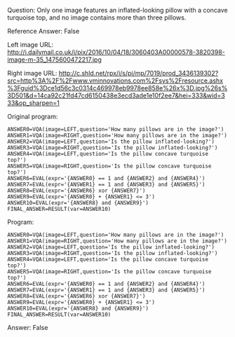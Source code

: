 Question: Only one image features an inflated-looking pillow with a concave turquoise top, and no image contains more than three pillows.

Reference Answer: False

Left image URL: http://i.dailymail.co.uk/i/pix/2016/10/04/18/3060403A00000578-3820398-image-m-35_1475600472217.jpg

Right image URL: http://c.shld.net/rpx/i/s/pi/mp/7019/prod_3436139302?src=http%3A%2F%2Fwww.vminnovations.com%2Fsys%2Fresource.ashx%3Fguid%3Dce1d56c3c0314c469978eb9978ee858e%26x%3D.jpg%26s%3D501&d=14ca92c21fd47cd6150438e3ecd3ade1e10f2ee7&hei=333&wid=333&op_sharpen=1

Original program:

```
ANSWER0=VQA(image=LEFT,question='How many pillows are in the image?')
ANSWER1=VQA(image=RIGHT,question='How many pillows are in the image?')
ANSWER2=VQA(image=LEFT,question='Is the pillow inflated-looking?')
ANSWER3=VQA(image=RIGHT,question='Is the pillow inflated-looking?')
ANSWER4=VQA(image=LEFT,question='Is the pillow concave turquoise top?')
ANSWER5=VQA(image=RIGHT,question='Is the pillow concave turquoise top?')
ANSWER6=EVAL(expr='{ANSWER0} == 1 and {ANSWER2} and {ANSWER4}')
ANSWER7=EVAL(expr='{ANSWER1} == 1 and {ANSWER3} and {ANSWER5}')
ANSWER8=EVAL(expr='{ANSWER6} xor {ANSWER7}')
ANSWER9=EVAL(expr='{ANSWER0} + {ANSWER1} <= 3')
ANSWER10=EVAL(expr='{ANSWER8} and {ANSWER9}')
FINAL_ANSWER=RESULT(var=ANSWER10)
```
Program:

```
ANSWER0=VQA(image=LEFT,question='How many pillows are in the image?')
ANSWER1=VQA(image=RIGHT,question='How many pillows are in the image?')
ANSWER2=VQA(image=LEFT,question='Is the pillow inflated-looking?')
ANSWER3=VQA(image=RIGHT,question='Is the pillow inflated-looking?')
ANSWER4=VQA(image=LEFT,question='Is the pillow concave turquoise top?')
ANSWER5=VQA(image=RIGHT,question='Is the pillow concave turquoise top?')
ANSWER6=EVAL(expr='{ANSWER0} == 1 and {ANSWER2} and {ANSWER4}')
ANSWER7=EVAL(expr='{ANSWER1} == 1 and {ANSWER3} and {ANSWER5}')
ANSWER8=EVAL(expr='{ANSWER6} xor {ANSWER7}')
ANSWER9=EVAL(expr='{ANSWER0} + {ANSWER1} <= 3')
ANSWER10=EVAL(expr='{ANSWER8} and {ANSWER9}')
FINAL_ANSWER=RESULT(var=ANSWER10)
```
Answer: False

